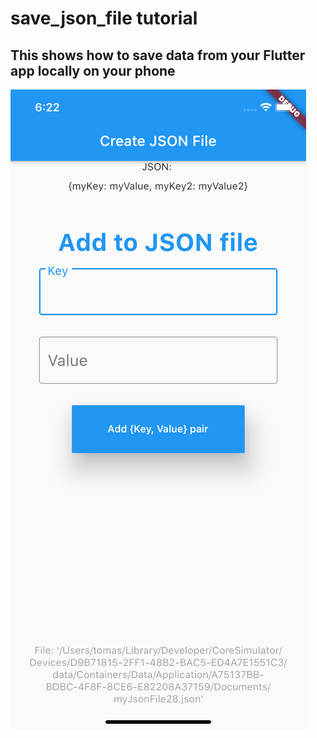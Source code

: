 # save_json_file tutorial

## This shows how to save data from your Flutter app locally on your phone

![](readme-images/readmeImage.png)

